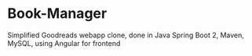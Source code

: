 # Book-Manager
Simplified Goodreads webapp clone, done in Java Spring Boot 2, Maven, MySQL, using Angular for frontend
